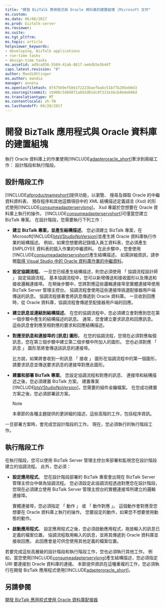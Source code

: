 ```yaml
---
title: "開發 BizTalk 應用程式與 Oracle 資料庫的建置組塊 |Microsoft 文件"
ms.custom: 
ms.date: 06/08/2017
ms.prod: biztalk-server
ms.reviewer: 
ms.suite: 
ms.tgt_pltfrm: 
ms.topic: article
helpviewer_keywords:
- developing, BizTalk applications
- run-time tasks
- design-time tasks
ms.assetid: ad9ca856-5569-41ab-8617-ae6db5e3b4d7
caps.latest.revision: "8"
author: MandiOhlinger
ms.author: mandia
manager: anneta
ms.openlocfilehash: 0747569ef58e1f2223baefba6c51b77b205eb0d3
ms.sourcegitcommit: cb908c540d8f1a692d01dc8f313e16cb4b4e696d
ms.translationtype: MT
ms.contentlocale: zh-TW
ms.lasthandoff: 09/20/2017
---
```

# <a name="building-blocks-to-develop-biztalk-applications-with-oracle-database"></a>開發 BizTalk 應用程式與 Oracle 資料庫的建置組塊
執行 Oracle 資料庫上的作業使用[!INCLUDE[adapteroracle_short](../../includes/adapteroracle-short-md.md)]牽涉到兩組工作： 設計階段和執行階段。  
  
## <a name="design-time-tasks"></a>設計階段工作  
 [!INCLUDE[afproductnameshort](../../includes/afproductnameshort-md.md)]提供功能，以瀏覽、 搜尋及擷取 Oracle 的中繼資料資料表、 預存程序和其他這類項目中的 XML 結構描述定義語言 (Xsd) 的形式使用[!INCLUDE[consumeadapterservlong](../../includes/consumeadapterservlong-md.md)]。 Xsd 專屬於您想要在 Oracle 資料庫上執行的操作。 [!INCLUDE[consumeadapterservshort](../../includes/consumeadapterservshort-md.md)]可僅當您建立 BizTalk 專案。 在設計階段，您需要執行下列工作：  
  
-   **建立 BizTalk 專案，並產生結構描述**。 您必須建立 BizTalk 專案，在 Microsoft[!INCLUDE[btsVStudioNoVersion](../../includes/btsvstudionoversion-md.md)]並產生將 Oracle 資料庫執行作業的結構描述。 例如，如果您想要將記錄插入員工資料表，您必須產生 EMPLOYEE 資料表的插入作業的中繼資料。 在此步驟中，您會使用[!INCLUDE[consumeadapterservshort](../../includes/consumeadapterservshort-md.md)]產生結構描述。 如需詳細資訊，請參閱[取得 Visual Studio 中的 Oracle 資料庫作業的中繼資料](../../adapters-and-accelerators/adapter-oracle-database/get-metadata-for-oracle-database-operations-in-visual-studio.md)。
  
-   **設定協調流程**。 一旦您已經產生結構描述，則您必須使用 「 協調流程設計師 」 設定協調流程。 基本協調流程中，您可以新增傳送和接收圖形以及傳送和接收邏輯連接埠。 在稍後步驟中，您將對應這些邏輯連接埠至實體連接埠使用 BizTalk Server 管理主控台。 協調流程會使用這些連接埠挑選配接器用戶端傳送的訊息。 協調流程接著會將訊息傳遞到 Oracle 資料庫。 一旦收到回應時，從 Oracle 資料庫，協調流程會傳遞至配接器用戶端的回應。  
  
-   **建立訊息並連結到結構描述**。 在您的協調流程中，您必須建立會對應到您在第一個步驟中產生的結構描述的訊息。 通常，您會建立要求訊息和回應訊息。 這些訊息會對應至相對應的要求和回應結構描述。  
  
-   **對應至訊息和連接埠的 [訊息] 圖形**。 在您的協調流程，您現在必須對應每個訊息，您在第三個步驟中建立第二個步驟中所加入的圖形。 您也必須對應 「 訊息 」 圖形至將會傳送該訊息的連接埠。  
  
     比方說，如果將會收到一則訊息 「 接收 」 圖形在協調流程中的第一個圖形，請要求訊息並傳送要求訊息的連接埠對應此圖形。  
  
-   **建置和部署 BizTalk 專案**。 您設定協調流程和對應的訊息、 連接埠和結構描述之後，您必須建置 BizTalk 方案。 建置專案[!INCLUDE[btsVStudioNoVersion](../../includes/btsvstudionoversion-md.md)]，您需要的組件金鑰檔案。 在您成功建置方案之後，您必須部署該方案。  
  
    > [!NOTE]
    >  本章節的各種主題提供的更詳細的描述，這些高階的工作，包括程序資訊。  
  
 一旦部署方案時，會完成您設計階段的工作。 現在，您必須執行的執行階段工作。  
  
## <a name="run-time-tasks"></a>執行階段工作  
 在執行階段，您可以使用 BizTalk Server 管理主控台來部署和監視您在設計階段建立的協調流程。 此外，您必須：  
  
-   **設定應用程式**。 您在設計階段部署的 BizTalk 專案會出現在 BizTalk Server 管理主控台中做為協調流程。 您必須設定此協調流程透過對應您在設計階段，您現在必須建立使用 BizTalk Server 管理主控台的實體連接埠所建立的邏輯連接埠。  
  
     實體連接埠，您必須指定 「 動作 」 或 「 動作對應 」。 這個動作會對應至您想要在 Oracle 資料庫上執行的操作。 您要設定的動作，如果您不想要使用動態的動作。  
  
-   **啟動應用程式**。 設定應用程式之後，您必須啟動應用程式，拖放輸入的訊息已定義的檔案位置。 協調流程取用輸入的訊息，並將其傳遞到 Oracle 資料庫並接收回應。 此回應會是可供您使用其他定義的檔案位置。  
  
 若要完成這些高層級的設計階段和執行階段工作，您也必須執行其他工作。 例如，當您使用[!INCLUDE[consumeadapterservlong](../../includes/consumeadapterservlong-md.md)]產生結構描述，您必須指定 URI 要連接到 Oracle 資料庫的連接。 本節提供資訊在這種重複的工作，您必須執行在開發 BizTalk 應用程式使用[!INCLUDE[adapteroracle_short](../../includes/adapteroracle-short-md.md)]。  
  

  
## <a name="see-also"></a>另請參閱  
[開發 BizTalk 應用程式使用 Oracle 資料庫配接器](../../adapters-and-accelerators/adapter-oracle-database/develop-biztalk-applications-using-the-oracle-database-adapter.md)